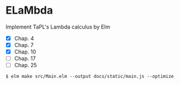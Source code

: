 # ELaMbda

Implement TaPL's Lambda calculus by Elm

- [x] Chap. 4
- [x] Chap. 7
- [x] Chap. 10
- [ ] Chap. 17
- [ ] Chap. 25

```
$ elm make src/Main.elm --output docs/static/main.js --optimize
```
